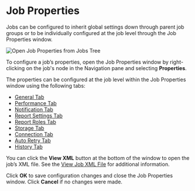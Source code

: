 # Job Properties

Jobs can be configured to inherit global settings down through parent job groups or to be
individually configured at the job level through the Job Properties window.

![Open Job Properties from Jobs Tree](/img/product_docs/accessanalyzer/admin/hostmanagement/jobstree.webp)

To configure a job’s properties, open the Job Properties window by right-clicking on the job's node
in the Navigation pane and selecting **Properties**.

The properties can be configured at the job level within the Job Properties window using the
following tabs:

- [General Tab](/docs/accessanalyzer/12.0/administration/jobs/job/properties/general.md)
- [Performance Tab](/docs/accessanalyzer/12.0/administration/jobs/job/properties/performance.md)
- [Notification Tab](/docs/accessanalyzer/12.0/administration/jobs/job/properties/notification.md)
- [Report Settings Tab](/docs/accessanalyzer/12.0/administration/jobs/job/properties/reportsettings.md)
- [Report Roles Tab](/docs/accessanalyzer/12.0/administration/jobs/job/properties/reportroles.md)
- [Storage Tab](/docs/accessanalyzer/12.0/administration/jobs/job/properties/storage.md)
- [Connection Tab](/docs/accessanalyzer/12.0/administration/jobs/job/properties/connection.md)
- [Auto Retry Tab](/docs/accessanalyzer/12.0/administration/jobs/job/properties/autoretry.md)
- [History Tab](/docs/accessanalyzer/12.0/administration/jobs/job/properties/history.md)

You can click the **View XML** button at the bottom of the window to open the job’s XML file. See
the [View Job XML File](/docs/accessanalyzer/12.0/administration/jobs/job/properties/viewxml.md) for additional information.

Click **OK** to save configuration changes and close the Job Properties window. Click **Cancel** if
no changes were made.
